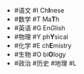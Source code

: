 - #语文 #I Ch**I**nese
- #数学 #T Ma**T**h
- #英语 #G En*G*lish
- #物理 #Y ph**Y**sical
- #化学 #E ch**E**mistry
- #生物 #O bi**O**logy
- #政治 #历史 #地理 #L